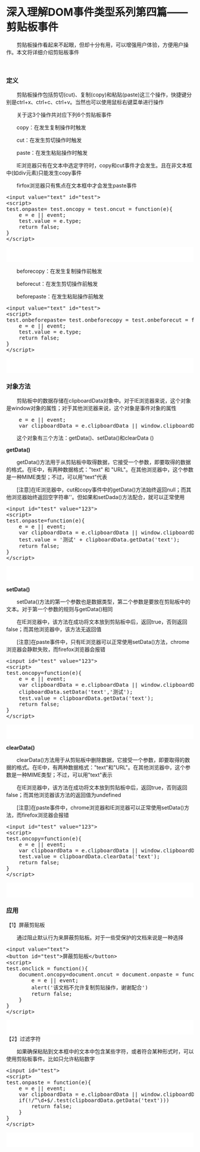 # 深入理解DOM事件类型系列第四篇——剪贴板事件

　　剪贴板操作看起来不起眼，但却十分有用，可以增强用户体验，方便用户操作。本文将详细介绍剪贴板事件

&nbsp;

### 定义

　　剪贴板操作包括剪切(cut)、复制(copy)和粘贴(paste)这三个操作，快捷键分别是ctrl+x、ctrl+c、ctrl+v。当然也可以使用鼠标右键菜单进行操作

　　关于这3个操作共对应下列6个剪贴板事件

　　copy：在发生复制操作时触发

　　cut：在发生剪切操作时触发

　　paste：在发生粘贴操作时触发

　　IE浏览器只有在文本中选定字符时，copy和cut事件才会发生。且在非文本框中(如div元素)只能发生copy事件

　　firfox浏览器只有焦点在文本框中才会发生paste事件

<div class="cnblogs_code">
<pre>&lt;input value="text" id="test"&gt;
&lt;script&gt;
test.onpaste= test.oncopy = test.oncut = function(e){
    e = e || event;
    test.value = e.type;
    return false;
}
&lt;/script&gt;</pre>
</div>

<iframe style="width: 100%; height: 40px;" src="{{book.demo}}/js/clipboard/c1.html" frameborder="0" width="320" height="240"></iframe>

　　beforecopy：在发生复制操作前触发

　　beforecut：在发生剪切操作前触发

　　beforepaste：在发生粘贴操作前触发

<div class="cnblogs_code">
<pre>&lt;input value="text" id="test"&gt;
&lt;script&gt;
test.onbeforepaste= test.onbeforecopy = test.onbeforecut = function(e){
    e = e || event;
    test.value = e.type;
    return false;
}
&lt;/script&gt;</pre>
</div>

<iframe style="width: 100%; height: 40px;" src="{{book.demo}}/js/clipboard/c2.html" frameborder="0" width="320" height="240"></iframe>

### 对象方法

　　剪贴板中的数据存储在clipboardData对象中。对于IE浏览器来说，这个对象是window对象的属性；对于其他浏览器来说，这个对象是事件对象的属性

<div class="cnblogs_code">
<pre>    e = e || event;
    var clipboardData = e.clipboardData || window.clipboardData;</pre>
</div>

　　这个对象有三个方法：getData()、setData()和clearData ()

**getData()**

　　getData()方法用于从剪贴板中取得数据，它接受一个参数，即要取得的数据的格式。在IE中，有两种数据格式："text" 和 "URL"。在其他浏览器中，这个参数是一种MIME类型；不过，可以用"text"代表

　　[注意]在IE浏览器中，cut和copy事件中的getData()方法始终返回null；而其他浏览器始终返回空字符串''。但如果和setDada()方法配合，就可以正常使用

<div class="cnblogs_code">
<pre>&lt;input id="test" value="123"&gt;
&lt;script&gt;
test.onpaste=function(e){
    e = e || event;
    var clipboardData = e.clipboardData || window.clipboardData;
    test.value = '测试' + clipboardData.getData('text');
    return false;
}
&lt;/script&gt;</pre>
</div>

<iframe style="width: 100%; height: 40px;" src="{{book.demo}}/js/clipboard/c3.html" frameborder="0" width="320" height="240"></iframe>

**setData()**

　　setData()方法的第一个参数也是数据类型，第二个参数是要放在剪贴板中的文本。对于第一个参数的规则与getData()相同

　　在IE浏览器中，该方法在成功将文本放到剪贴板中后，返回true，否则返回false；而其他浏览器中，该方法无返回值

　　[注意]在paste事件中，只有IE浏览器可以正常使用setData()方法，chrome浏览器会静默失败，而firefox浏览器会报错

<div class="cnblogs_code">
<pre>&lt;input id="test" value="123"&gt;
&lt;script&gt;
test.oncopy=function(e){
    e = e || event;
    var clipboardData = e.clipboardData || window.clipboardData;
    clipboardData.setData('text','测试');
    test.value = clipboardData.getData('text');
    return false;
}
&lt;/script&gt;</pre>
</div>

<iframe style="width: 100%; height: 40px;" src="{{book.demo}}/js/clipboard/c4.html" frameborder="0" width="320" height="240"></iframe>

**clearData()**

　　clearData()方法用于从剪贴板中删除数据，它接受一个参数，即要取得的数据的格式。在IE中，有两种数据格式："text"和"URL"。在其他浏览器中，这个参数是一种MIME类型；不过，可以用"text"表示

　　在IE浏览器中，该方法在成功将文本放到剪贴板中后，返回true，否则返回false；而其他浏览器该方法的返回值为undefined

　　[注意]在paste事件中，chrome浏览器和IE浏览器可以正常使用setData()方法，而firefox浏览器会报错

<div class="cnblogs_code">
<pre>&lt;input id="test" value="123"&gt;
&lt;script&gt;
test.oncopy=function(e){
    e = e || event;
    var clipboardData = e.clipboardData || window.clipboardData;
    test.value = clipboardData.clearData('text');
    return false;
}
&lt;/script&gt;</pre>
</div>

<iframe style="width: 100%; height: 40px;" src="{{book.demo}}/js/clipboard/c5.html" frameborder="0" width="320" height="240"></iframe>

### 应用

【1】屏蔽剪贴板

　　通过阻止默认行为来屏蔽剪贴板。对于一些受保护的文档来说是一种选择

<div class="cnblogs_code">
<pre>&lt;input value="text"&gt;
&lt;button id="test"&gt;屏蔽剪贴板&lt;/button&gt;
&lt;script&gt;
test.onclick = function(){
    document.oncopy=document.oncut = document.onpaste = function(e){
        e = e || event;
        alert('该文档不允许复制剪贴操作，谢谢配合')
        return false;
    }    
}
&lt;/script&gt;</pre>
</div>

<iframe style="width: 100%; height: 40px;" src="{{book.demo}}/js/clipboard/c6.html" frameborder="0" width="320" height="240"></iframe>【2】过滤字符

　　如果确保粘贴到文本框中的文本中包含某些字符，或者符合某种形式时，可以使用剪贴板事件。比如只允许粘贴数字

<div class="cnblogs_code">
<pre>&lt;input id="test"&gt;
&lt;script&gt;
test.onpaste = function(e){
    e = e || event;
    var clipboardData = e.clipboardData || window.clipboardData;
    if(!/^\d+$/.test(clipboardData.getData('text')))
        return false;
    }    
}
&lt;/script&gt;    </pre>
</div>

<iframe style="width: 100%; height: 40px;" src="{{book.demo}}/js/clipboard/c7.html" frameborder="0" width="320" height="240"></iframe>

